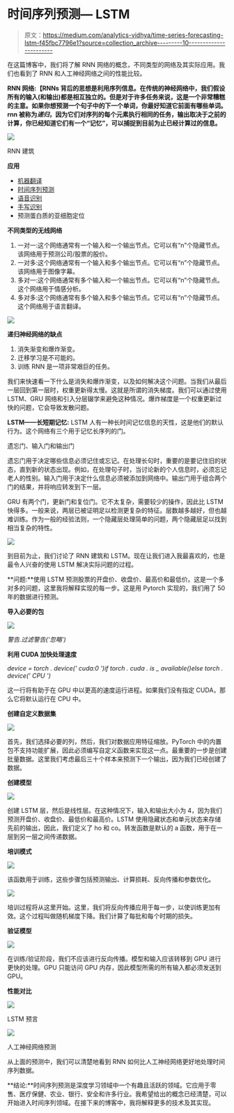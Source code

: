 # 时间序列预测— LSTM

> 原文：<https://medium.com/analytics-vidhya/time-series-forecasting-lstm-f45fbc7796e1?source=collection_archive---------10----------------------->

在这篇博客中，我们将了解 RNN 网络的概念，不同类型的网络及其实际应用。我们也看到了 RNN 和人工神经网络之间的性能比较。

**RNN 网络:【RNNs 背后的思想是利用序列信息。在传统的神经网络中，我们假设所有的输入(和输出)都是相互独立的。但是对于许多任务来说，这是一个非常糟糕的主意。如果你想预测一个句子中的下一个单词，你最好知道它前面有哪些单词。rnn 被称为*递归*，因为它们对序列的每个元素执行相同的任务，输出取决于之前的计算，你已经知道它们有一个“记忆”，可以捕捉到目前为止已经计算过的信息。**

![](img/a4c82ddd45b46f6b85ec64a7518197a8.png)

RNN 建筑

**应用**

*   [机器翻译](https://en.wikipedia.org/wiki/Machine_Translation)
*   [时间序列预测](https://en.wikipedia.org/wiki/Time_series_prediction)
*   [语音识别](https://en.wikipedia.org/wiki/Speech_recognition)
*   [手写识别](https://en.wikipedia.org/wiki/Handwriting_recognition)
*   预测蛋白质的亚细胞定位

**不同类型的无线网络**

1.  一对一:这个网络通常有一个输入和一个输出节点。它可以有“n”个隐藏节点。该网络用于预测公司/股票的股价。
2.  一对多:这个网络通常有一个输入和多个输出节点。它可以有“n”个隐藏节点。该网络用于图像字幕。
3.  多对一:这个网络通常有多个输入和一个输出节点。它可以有“n”个隐藏节点。这个网络用于情感分析。
4.  多对多:这个网络通常有多个输入和多个输出节点。它可以有“n”个隐藏节点。这个网络用于语言翻译。

![](img/cd3970313715b34ce6b66fea022299cc.png)

**递归神经网络的缺点**

1.  消失渐变和爆炸渐变。
2.  迁移学习是不可能的。
3.  训练 RNN 是一项非常艰巨的任务。

我们来快速看一下什么是消失和爆炸渐变，以及如何解决这个问题。当我们从最后一层回到第一层时，权重更新得太慢。这就是所谓的消失梯度。我们可以通过使用 LSTM、GRU 网络和引入分层辍学来避免这种情况。爆炸梯度是一个权重更新过快的问题，它会导致发散问题。

**LSTM——长短期记忆:** LSTM 人有一种长时间记忆信息的天性，这是他们的默认行为。这个网络有三个用于记忆长序列的门。

遗忘门、输入门和输出门

遗忘门用于决定哪些信息必须记住或忘记。在处理长句时，重要的是要记住旧的状态，直到新的状态出现。例如，在处理句子时，当讨论新的个人信息时，必须忘记老人的性别。输入门用于决定什么信息必须被添加到网络中。输出门用于组合两个门的结果，并将响应转发到下一层。

GRU 有两个门，更新门和复位门。它不太复杂，需要较少的操作，因此比 LSTM 快得多。一般来说，两层已被证明足以检测更复杂的特征。层数越多越好，但也越难训练。作为一般的经验法则，一个隐藏层处理简单的问题，两个隐藏层足以找到相当复杂的特性。

![](img/1da277de84fb6c3bed1987aa6096060f.png)

到目前为止，我们讨论了 RNN 建筑和 LSTM。现在让我们进入我最喜欢的，也是最令人兴奋的使用 LSTM 解决实际问题的过程。

**问题:**使用 LSTM 预测股票的开盘价、收盘价、最高价和最低价。这是一个多对多的问题，这里我将解释实现的每一步。这是用 Pytorch 实现的，我们用了 50 年的数据进行预测。

**导入必要的包**

![](img/7d19e45cc017e7bcec822f17ef29b0dc.png)

*警告.过滤警告('忽略')*

**利用 CUDA 加快处理速度**

*device = torch . device(' cuda:0 ')if torch . cuda . is _ available()else torch . device(' CPU ')*

这一行将有助于在 GPU 中以更高的速度运行进程。如果我们没有指定 CUDA，那么它将默认运行在 CPU 中。

**创建自定义数据集**

![](img/947d62add5455ae565326f57ce83c300.png)

首先，我们选择必要的列，然后，我们对数据应用特征缩放。PyTorch 中的内置包不支持功能扩展，因此必须编写自定义函数来实现这一点。最重要的一步是创建批量数据。这里我们考虑最后三十个样本来预测下一个输出，因为我们已经创建了数据。

**创建模型**

![](img/4433d88c109dbe0816ed6460c1c50c73.png)

创建 LSTM 层，然后是线性层。在这种情况下，输入和输出大小为 4，因为我们预测开盘价、收盘价、最低价和最高价。LSTM 使用隐藏状态和单元状态来存储先前的输出，因此，我们定义了 ho 和 co。转发函数是默认的 a 函数，用于在一层到另一层之间传递数据。

**培训模式**

![](img/54a56c91a486cc6298db897fdf4ce3c8.png)

该函数用于训练，这些步骤包括预测输出、计算损耗、反向传播和参数优化。

![](img/dff7bd603cba2c59c84fb896e8a8faf6.png)

培训过程将从这里开始。这里，我们将反向传播应用于每一步，以使训练更加有效。这个过程叫做随机梯度下降。我们计算了每批和每个时期的损失。

**验证模型**

![](img/fbcb99fd641dae7474f1fc5ec2ee8b61.png)

在训练/验证阶段，我们不应该进行反向传播。模型和输入应该转移到 GPU 进行更快的处理。GPU 只能访问 GPU 内存，因此模型所需的所有输入都必须发送到 GPU。

**性能对比**

![](img/aa55d50ac81e0c3d8efa0acc4c7272e5.png)

LSTM 预言

![](img/cbb70a6f91db01f1a6516962ce94c956.png)

人工神经网络预测

从上面的预测中，我们可以清楚地看到 RNN 如何比人工神经网络更好地处理时间序列数据。

**结论:**时间序列预测是深度学习领域中一个有趣且活跃的领域。它应用于零售、医疗保健、农业、银行、安全和许多行业。我希望给出的概念已经清楚，可以开始进入时间序列领域。在接下来的博客中，我将解释更多的技术及其实现。